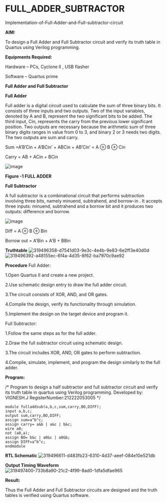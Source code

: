 # FULL_ADDER_SUBTRACTOR

Implementation-of-Full-Adder-and-Full-subtractor-circuit

**AIM:**

To design a Full Adder and Full Subtractor circuit and verify its truth table in Quartus using Verilog programming.

**Equipments Required:**

Hardware – PCs, Cyclone II , USB flasher

Software – Quartus prime

**Full Adder and Full Subtractor**

**Full Adder**

Full adder is a digital circuit used to calculate the sum of three binary bits. It consists of three inputs and two outputs. Two of the input variables, denoted by A and B, represent the two significant bits to be added. The third input, Cin, represents the carry from the previous lower significant position. Two outputs are necessary because the arithmetic sum of three binary digits ranges in value from 0 to 3, and binary 2 or 3 needs two digits. The two outputs are sum and carry.

Sum =A’B’Cin + A’BCin’ + ABCin + AB’Cin’ = A ⊕ B ⊕ Cin 

Carry = AB + ACin + BCin

![image](https://github.com/naavaneetha/FULL_ADDER_SUBTRACTOR/assets/154305477/0f30ba51-5ffb-4198-845f-18e054f675e7)

**Figure -1 FULL ADDER**

**Full Subtractor**

A full subtractor is a combinational circuit that performs subtraction involving three bits, namely minuend, subtrahend, and borrow-in . It accepts three inputs: minuend, subtrahend and a borrow bit and it produces two outputs: difference and borrow.

![image](https://github.com/naavaneetha/FULL_ADDER_SUBTRACTOR/assets/154305477/02b24f51-ab51-4304-9ad6-7b81ffc1ead5)

Diff = A ⊕ B ⊕ Bin 

Borrow out = A'Bin + A'B + BBin

**Truthtable**
![319496358-d7541d03-9e3c-4e4b-9e83-6e2ff3e40d0d](https://github.com/vigneshvicky1234567890/FULL_ADDER_SUBTRACTOR/assets/166011899/81ec3a72-ffc8-455f-9ced-44f3c3631fbd)
![319496392-a48155ec-6f4a-4d35-8f62-ba7970c9ae92](https://github.com/vigneshvicky1234567890/FULL_ADDER_SUBTRACTOR/assets/166011899/071a8a9a-3936-439e-95e4-d0164eba7e7d)


**Procedure**
Full Adder:

1.Open Quartus II and create a new project.

2.Use schematic design entry to draw the full adder circuit.

3.The circuit consists of XOR, AND, and OR gates.

4.Compile the design, verify its functionality through simulation.

5.Implement the design on the target device and program it.

Full Subtractor:

1.Follow the same steps as for the full adder.

2.Draw the full subtractor circuit using schematic design.

3.The circuit includes XOR, AND, OR gates to perform subtraction.

4.Compile, simulate, implement, and program the design similarly to the full adder.

**Program:**

/* Program to design a half subtractor and full subtractor circuit and verify its truth table in quartus using Verilog programming.
Developed by: VIGNESH.J
RegisterNumber:212222053005
*/
```
module fulladdsub(a,b,c,sum,carry,BO,DIFF);
input a,b,c;
output sum,carry,BO,DIFF;
assign sum=a^b^c;
assign carry= a&b | a&c | b&c;
wire a0;
not (a0,a);
assign BO= b&c | a0&c | a0&b;
assign DIFF=a^b^c;
endmodule
```

**RTL Schematic**
![319496611-d483fb23-6310-4d37-aeef-084e10e521db](https://github.com/vigneshvicky1234567890/FULL_ADDER_SUBTRACTOR/assets/166011899/67cc7d1b-e4a1-4cdf-95df-f18cef8d4bc8)

**Output Timing Waveform**
![319497400-733b8a90-21c2-4f99-8ad0-1dfa5dfae965](https://github.com/vigneshvicky1234567890/FULL_ADDER_SUBTRACTOR/assets/166011899/8f90f1e6-ee6b-4334-a73d-59723af6a1ab)


**Result:**

Thus the Full Adder and Full Subtractor circuits are designed and the truth tables is verified using Quartus software.



